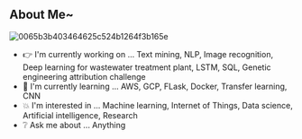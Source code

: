 ## About Me~

![0065b3b403464625c524b1264f3b165e](https://user-images.githubusercontent.com/45563371/88962170-a585ce00-d2d8-11ea-8b71-3c014f8925d8.gif)

- :point_right: I'm currently working on ... Text mining, NLP, Image recognition, Deep learning for wastewater treatment plant, LSTM, SQL, Genetic engineering attribution challenge
- :information_desk_person: I'm currently learning ... AWS, GCP, FLask, Docker, Transfer learning, CNN
- :boom: I'm interested in ... Machine learning, Internet of Things, Data science, Artificial intelligence, Research
- :grey_question: Ask me about ... Anything
